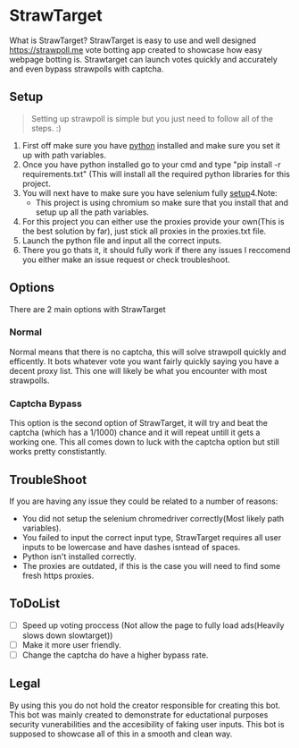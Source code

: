 # **StrawTarget**
What is StrawTarget?
StrawTarget is easy to use and well designed https://strawpoll.me vote botting app created to showcase how easy webpage botting is. Strawtarget can launch votes quickly and accurately and even bypass strawpolls with captcha.
## Setup
>Setting up strawpoll is simple but you just need to follow all of the steps. :)
1. First off make sure you have [python](https://www.python.org/) installed and make sure you set it up with path variables.
2. Once you have python installed go to your cmd and type "pip install -r requirements.txt" (This will install all the required python libraries for this project.
3. You will next have to make sure you have selenium fully [setup](https://selenium-python.readthedocs.io/installation.html)4.Note:
    - This project is using chromium so make sure that you install that and setup up all the path variables.
4. For this project you can either use the proxies provide your own(This is the best solution by far), just stick all proxies in the proxies.txt file.
5. Launch the python file and input all the correct inputs.
6. There you go thats it, it should fully work if there any issues I reccomend you either make an issue request or check troubleshoot.
## Options
There are 2 main options with StrawTarget
### Normal
Normal means that there is no captcha, this will solve strawpoll quickly and efficently. It bots whatever vote you want fairly quickly saying you have a decent proxy list. This one will likely be what you encounter with most strawpolls.
### Captcha Bypass
This option is the second option of StrawTarget, it will try and beat the captcha (which has a 1/1000) chance and it will repeat untill it gets a working one. This all comes down to luck with the captcha option but still works pretty constistantly.
## TroubleShoot
If you are having any issue they could be related to a number of reasons:
- You did not setup the selenium chromedriver correctly(Most likely path variables).
- You failed to input the correct input type, StrawTarget requires all user inputs to be lowercase and have dashes isntead of spaces.
- Python isn't installed correctly.
- The proxies are outdated, if this is the case you will need to find some fresh https proxies.
## ToDoList
- [ ] Speed up voting proccess (Not allow the page to fully load ads(Heavily slows down slowtarget))
- [ ] Make it more user friendly.
- [ ] Change the captcha do have a higher bypass rate.
## Legal
By using this you do not hold the creator responsible for creating this bot. This bot was mainly created to demonstrate for eductational purposes security vunerabilities and the accesibility of faking user inputs. This bot is supposed to showcase all of this in a smooth and clean way.

